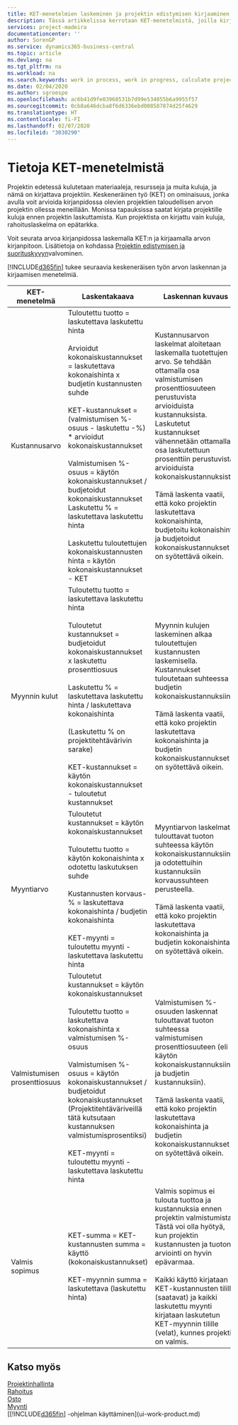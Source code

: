 ```yaml
---
title: KET-menetelmien laskeminen ja projektin edistymisen kirjaaminen| Microsoft Docs
description: Tässä artikkelissa kerrotaan KET-menetelmistä, joilla kirjataan, seurataan ja lasketaan keskeneräisen projektien rahoitustietoja.
services: project-madeira
documentationcenter: ''
author: SorenGP
ms.service: dynamics365-business-central
ms.topic: article
ms.devlang: na
ms.tgt_pltfrm: na
ms.workload: na
ms.search.keywords: work in process, work in progress, calculate project WIP
ms.date: 02/04/2020
ms.author: sgroespe
ms.openlocfilehash: ac6b41d9fe03968531b7d99e534055b6a9955f57
ms.sourcegitcommit: 0cb8a646dcba8f6d6336ebd008587874d25f4629
ms.translationtype: HT
ms.contentlocale: fi-FI
ms.lasthandoff: 02/07/2020
ms.locfileid: "3030290"
---
```

# <a name="understanding-wip-methods"></a>Tietoja KET-menetelmistä
Projektin edetessä kulutetaan materiaaleja, resursseja ja muita kuluja, ja nämä on kirjattava projektiin. Keskeneräinen työ (KET) on ominaisuus, jonka avulla voit arvioida kirjanpidossa olevien projektien taloudellisen arvon projektin ollessa meneillään. Monissa tapauksissa saatat kirjata projektille kuluja ennen projektin laskuttamista. Kun projektista on kirjattu vain kuluja, rahoituslaskelma on epätarkka.

Voit seurata arvoa kirjanpidossa laskemalla KET:n ja kirjaamalla arvon kirjanpitoon. Lisätietoja on kohdassa [Projektin edistymisen ja suorituskyvyn](projects-how-monitor-progress-performance.md)valvominen.

[!INCLUDE[d365fin](includes/d365fin_md.md)] tukee seuraavia keskeneräisen työn arvon laskennan ja kirjaamisen menetelmiä.

| KET-menetelmä | Laskentakaava | Laskennan kuvaus |
| --- | --- | --- |
| Kustannusarvo |Tuloutettu tuotto = laskutettava laskutettu hinta<br /><br /> Arvioidut kokonaiskustannukset = laskutettava kokonaishinta x budjetin kustannusten suhde<br /><br /> KET-kustannukset = (valmistumisen %-osuus - laskutettu -%) * arvioidut kokonaiskustannukset<br /><br /> Valmistumisen %-osuus = käytön kokonaiskustannukset / budjetoidut kokonaiskustannukset<br /> Laskutettu % = laskutettava laskutettu hinta<br /><br /> Laskutettu tuloutettujen kokonaiskustannusten hinta = käytön kokonaiskustannukset - KET |Kustannusarvon laskelmat aloitetaan laskemalla tuotettujen arvo. Se tehdään ottamalla osa valmistumisen prosenttiosuuteen perustuvista arvioiduista kustannuksista. Laskutetut kustannukset vähennetään ottamalla osa laskutettuun prosenttiin perustuvista arvioiduista kokonaiskustannuksista.<br /><br /> Tämä laskenta vaatii, että koko projektin laskutettava kokonaishinta, budjetoitu kokonaishinta ja budjetoidut kokonaiskustannukset on syötettävä oikein. |
| Myynnin kulut |Tuloutettu tuotto = laskutettava laskutettu hinta<br /><br /> Tuloutetut kustannukset = budjetoidut kokonaiskustannukset x laskutettu prosenttiosuus<br /><br /> Laskutettu % = laskutettava laskutettu hinta / laskutettava kokonaishinta<br /><br /> (Laskutettu % on projektitehtävärivin sarake)<br /><br /> KET-kustannukset = käytön kokonaiskustannukset - tuloutetut kustannukset |Myynnin kulujen laskeminen alkaa tuloutettujen kustannusten laskemisella. Kustannukset tuloutetaan suhteessa budjetin kokonaiskustannuksiin.<br /><br /> Tämä laskenta vaatii, että koko projektin laskutettava kokonaishinta ja budjetin kokonaiskustannukset on syötettävä oikein. |
| Myyntiarvo |Tuloutetut kustannukset = käytön kokonaiskustannukset<br /><br /> Tuloutettu tuotto = käytön kokonaishinta x odotettu laskutuksen suhde<br /><br /> Kustannusten korvaus-% = laskutettava kokonaishinta / budjetin kokonaishinta<br /><br /> KET-myynti = tuloutettu myynti - laskutettava laskutettu hinta |Myyntiarvon laskelmat tulouttavat tuoton suhteessa käytön kokonaiskustannuksiin ja odotettuihin kustannuksiin korvaussuhteen perusteella.<br /><br /> Tämä laskenta vaatii, että koko projektin laskutettava kokonaishinta ja budjetin kokonaishinta on syötettävä oikein. |
| Valmistumisen prosenttiosuus |Tuloutetut kustannukset = käytön kokonaiskustannukset<br /><br /> Tuloutettu tuotto = laskutettava kokonaishinta x valmistumisen %-osuus<br /><br /> Valmistumisen %-osuus = käytön kokonaiskustannukset / budjetoidut kokonaiskustannukset<br /> (Projektitehtäväriveillä tätä kutsutaan kustannuksen valmistumisprosentiksi)<br /><br /> KET-myynti = tuloutettu myynti - laskutettava laskutettu hinta |Valmistumisen %-osuuden laskennat tulouttavat tuoton suhteessa valmistumisen prosenttiosuuteen (eli käytön kokonaiskustannuksiin ja budjetin kustannuksiin).<br /><br /> Tämä laskenta vaatii, että koko projektin laskutettava kokonaishinta ja budjetin kokonaiskustannukset on syötettävä oikein. |
| Valmis sopimus |KET-summa = KET-kustannusten summa = käyttö (kokonaiskustannukset)<br /><br /> KET-myynnin summa = laskutettava (laskutettu hinta) |Valmis sopimus ei tulouta tuottoa ja kustannuksia ennen projektin valmistumista. Tästä voi olla hyötyä, kun projektin kustannusten ja tuoton arviointi on hyvin epävarmaa.<br /><br /> Kaikki käyttö kirjataan KET-kustannusten tilille (saatavat) ja kaikki laskutettu myynti kirjataan laskutetun KET-myynnin tilille (velat), kunnes projekti on valmis. |

## <a name="see-also"></a>Katso myös
[Projektinhallinta](projects-manage-projects.md)  
[Rahoitus](finance.md)  
[Osto](purchasing-manage-purchasing.md)         
[Myynti](sales-manage-sales.md)      
[[!INCLUDE[d365fin](includes/d365fin_md.md)] -ohjelman käyttäminen](ui-work-product.md)  
